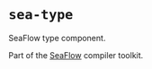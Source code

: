 # `sea-type`

SeaFlow type component.

Part of the [SeaFlow](https://github.com/caydenlund/seaflow) compiler toolkit.
